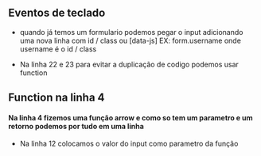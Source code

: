 ## Eventos de teclado
- quando já temos um formulario podemos pegar o input
  adicionando uma nova linha com id / class ou [data-js] EX:
form.username onde username é o id / class 

- Na linha 22 e 23 para evitar a duplicação de codigo podemos usar function

## Function na linha 4
#### Na linha 4 fizemos uma função arrow e como so tem um parametro e um retorno podemos por tudo em uma linha

- Na linha 12 colocamos o valor do input como parametro da função